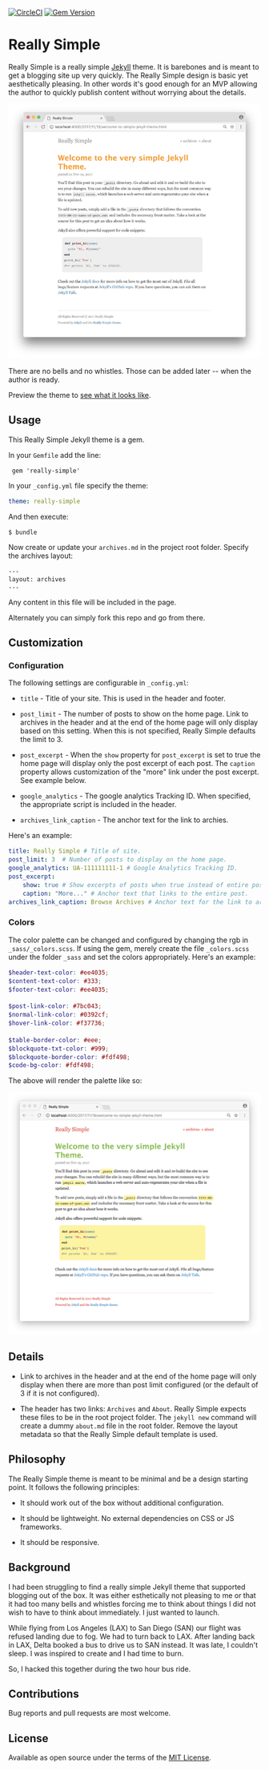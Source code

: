 [![CircleCI](https://circleci.com/gh/jusx/really-simple/tree/master.svg?style=shield)](https://circleci.com/gh/jusx/really-simple/tree/master)
[![Gem Version](https://badge.fury.io/rb/really-simple.svg)](https://badge.fury.io/rb/really-simple)

# Really Simple

Really Simple is a really simple [Jekyll](https://jekyllrb.com) theme. It is barebones and is meant to get a blogging site up very quickly. The Really Simple design is basic yet aesthetically pleasing. In other words it's good enough for an MVP allowing the author to quickly publish content without worrying about the details.

![Screenshot of customized colors](screenshot.png)

There are no bells and no whistles. Those can be added later -- when the author is ready.

Preview the theme to [see what it looks like](https://jusx.github.io/really-simple/).

## Usage
This Really Simple Jekyll theme is a gem.

In your `Gemfile` add the line:

```
 gem 'really-simple'
```

In your `_config.yml` file specify the theme:

```yml
theme: really-simple
```

And then execute:
```
$ bundle
```

Now create or update your `archives.md` in the project root folder. Specify the archives layout:

```
---
layout: archives
---
```
Any content in this file will be included in the page.

Alternately you can simply fork this repo and go from there.

## Customization

### Configuration

The following settings are configurable in `_config.yml`:

- `title` - Title of your site. This is used in the header and footer.

- `post_limit` - The number of posts to show on the home page. Link to archives in the header and at the end of the home page will only display based on this setting. When this is not specified, Really Simple defaults the limit to 3.

- `post_excerpt` - When the `show` property for `post_excerpt` is set to true the home page will display only the post excerpt of each post. The `caption` property allows customization of the "more" link under the post excerpt. See example below.

- `google_analytics` - The google analytics Tracking ID. When specified, the appropriate script is included in the header.

- `archives_link_caption` - The anchor text for the link to archies.

Here's an example:

```yml
title: Really Simple # Title of site.
post_limit: 3  # Number of posts to display on the home page.
google_analytics: UA-111111111-1 # Google Analytics Tracking ID.
post_excerpt:
    show: true # Show excerpts of posts when true instead of entire posts on home page.
    caption: "More..." # Anchor text that links to the entire post.
archives_link_caption: Browse Archives # Anchor text for the link to archives.    
```

### Colors
The color palette can be changed and configured by changing the rgb in `_sass/_colors.scss`. If using the gem, merely create the file `_colors.scss` under the folder `_sass` and set the colors appropriately. Here's an example:

```scss
$header-text-color: #ee4035;
$content-text-color: #333;
$footer-text-color: #ee4035;

$post-link-color: #7bc043;
$normal-link-color: #0392cf;
$hover-link-color: #f37736;

$table-border-color: #eee;
$blockquote-txt-color: #999;
$blockquote-border-color: #fdf498;
$code-bg-color: #fdf498;
```
The above will render the palette like so:

![Screenshot of customized colors](really-simple-rainbow-pallete.png)


## Details

- Link to archives in the header and at the end of the home page will only display when there are more than  post limit configured (or the default of 3 if it is not configured).

- The header has two links: `Archives` and `About`. Really Simple expects these files to be in the root project folder. The `jekyll new` command will create a dummy `about.md` file in the root folder. Remove the layout metadata so that the Really Simple default template is used.

## Philosophy

The Really Simple theme is meant to be minimal and be a design starting point. It follows the following principles:

- It should work out of the box without additional configuration.

- It should be lightweight. No external dependencies on CSS or JS frameworks.

- It should be responsive.

## Background

I had been struggling to find a really simple Jekyll theme that supported blogging out of the box. It was either esthetically not pleasing to me or that it had too many bells and whistles forcing me to think about things I did not wish to have to think about immediately. I just wanted to launch.

While flying from Los Angeles (LAX) to San Diego (SAN) our flight was refused landing due to fog. We had to turn back to LAX. After landing back in LAX, Delta booked a bus to drive us to SAN instead. It was late, I couldn't sleep. I was inspired to create and I had time to burn.

So, I hacked this together during the two hour bus ride.

## Contributions
Bug reports and pull requests are most welcome.

## License
Available as open source under the terms of the [MIT License](https://opensource.org/licenses/MIT).

